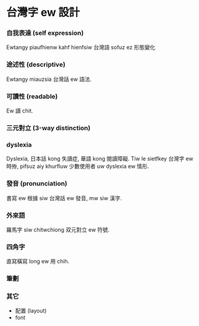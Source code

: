 # 台灣字 ew 設計

### 自我表達 (self expression)

Ewtangy piaufhienw kahf hienfsiw 台灣語 sofuz ez 形態變化

### 途述性 (descriptive)

Ewtangy miauzsia 台灣話 ew 語法.

### 可讀性 (readable)

Ew 讀 chit.

### 三元對立 (3-way distinction)

### dyslexia

Dyslexia, 日本話 kong 失讀症, 華語 kong 閱讀障礙. Tiw le sietfkey 台灣字 ew 時拵, pifsuz aiy khurfluw 少數使用者 uw dyslexia ew 情形.

### 發音 (pronunciation)

書寫 ew 根據 siw 台灣話 ew 發音, mw siw 漢字.

### 外來語

羅馬字 siw chitwchiong 双元對立 ew 符號.

### 四角字

直寫橫寫 long ew 用 chih.

### 筆劃

### 其它

* 配置 (layout)
* font